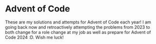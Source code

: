 # Advent of Code
These are my solutions and attempts for Advent of Code each year! I am going back now and retroactively attempting the problems from 2023 to both change for a role change at my job as well as prepare for Advent of Code 2024 :D. Wish me luck!
